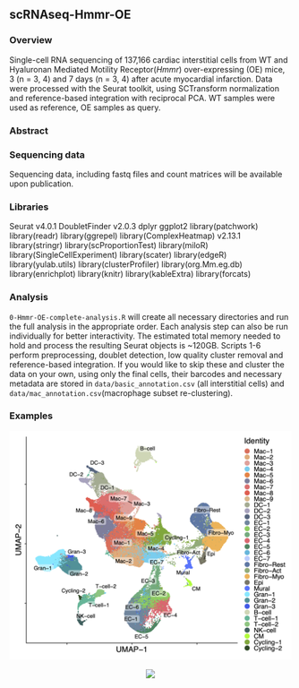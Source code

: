 ## scRNAseq-Hmmr-OE

### Overview
Single-cell RNA sequencing of 137,166 cardiac interstitial cells from WT and Hyaluronan Mediated Motility Receptor(*Hmmr*) over-expressing (OE) mice, 3 (n = 3, 4) and 7 days (n = 3, 4) after acute myocardial infarction. Data were processed with the Seurat toolkit, using SCTransform normalization and reference-based integration with reciprocal PCA. WT samples were used as reference, OE samples as query.

### Abstract

### Sequencing data
Sequencing data, including fastq files and count matrices will be available upon publication.

### Libraries
Seurat v4.0.1
DoubletFinder v2.0.3
dplyr
ggplot2
library(patchwork)
library(readr)
library(ggrepel)
library(ComplexHeatmap) v2.13.1
library(stringr)
library(scProportionTest)
library(miloR)
library(SingleCellExperiment)
library(scater)
library(edgeR)
library(yulab.utils)
library(clusterProfiler)
library(org.Mm.eg.db)
library(enrichplot)
library(knitr)
library(kableExtra)
library(forcats)

### Analysis
`0-Hmmr-OE-complete-analysis.R` will create all necessary directories and run the full analysis in the appropriate order. Each analysis step can also be run individually for better interactivity. The estimated total memory needed to hold and process the resulting Seurat objects is ~120GB. Scripts 1-6 perform preprocessing, doublet detection, low quality cluster removal and reference-based integration. If you would like to skip these and cluster the data on your own, using only the final cells, their barcodes and necessary metadata are stored in `data/basic_annotation.csv` (all interstitial cells) and `data/mac_annotation.csv`(macrophage subset re-clustering).

### Examples
<p align="center">
  <img src="/eg/DimPlot_basic_annotation.png" width="1000">
</p>

<p align="center">
  <img src="/eg/Heatmap.png" width="1000">
</p>
